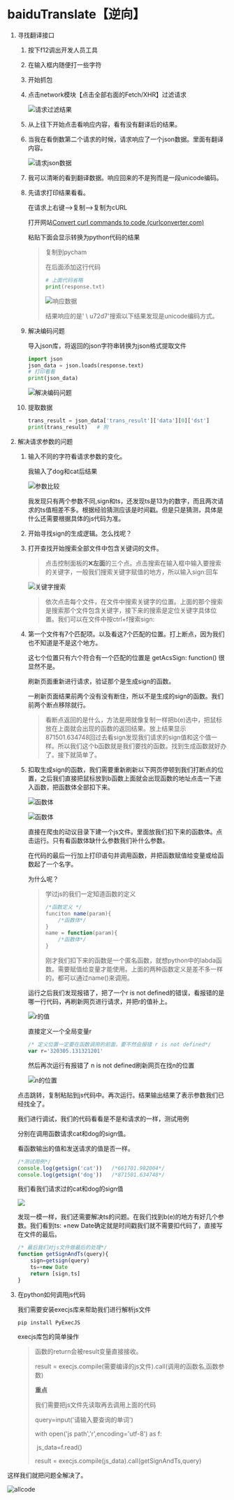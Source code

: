 # baiduTranslate【逆向】

1. 寻找翻译接口

   1. 按下f12调出开发人员工具

   2. 在输入框内随便打一些字符

   3. 开始抓包

   4. 点击network模块【点击全部右面的Fetch/XHR】过滤请求

      ![请求过滤结果](https://github.com/happy-join-github/PythonReptile/blob/main/baiduTranslate/firstDraft/images/%E8%AF%B7%E6%B1%82%E8%BF%87%E6%BB%A4.jpeg)

   5. 从上往下开始点击看响应内容，看有没有翻译后的结果。

   6. 当我在看倒数第二个请求的时候，请求响应了一个json数据。里面有翻译内容。

      ![请求json数据](https://github.com/happy-join-github/PythonReptile/blob/main/baiduTranslate/firstDraft/images/json%E6%95%B0%E6%8D%AE.jpeg)

   7. 我可以清晰的看到翻译数据。响应回来的不是狗而是一段unicode编码。

   8. 先请求打印结果看看。

      在请求上右键-->复制-->复制为cURL   

      打开网站[Convert curl commands to code (curlconverter.com)](https://curlconverter.com/)

      粘贴下面会显示转换为python代码的结果

      > 复制到pycham
      >
      > 在后面添加这行代码
      >
      > ```python
      > # 上面代码省略
      > print(response.txt)
      > ```
      >
      > ![响应数据](https://github.com/happy-join-github/PythonReptile/blob/main/baiduTranslate/firstDraft/images/%E5%93%8D%E5%BA%94%E6%95%B0%E6%8D%AE.jpeg)
      >
      > 结果响应的是' \ u72d7'搜索以下结果发现是unicode编码方式。

   9. 解决编码问题

      导入json库，将返回的json字符串转换为json格式提取文件

      ```python
      import json
      json_data = json.loads(response.text)
      # 打印看看
      print(json_data)
      ```

      ![解决编码问题](https://github.com/happy-join-github/PythonReptile/blob/main/baiduTranslate/firstDraft/images/%E8%BD%AC%E7%BC%96%E7%A0%81.jpeg)

   10. 提取数据

       ```python
       trans_result = json_data['trans_result']['data'][0]['dst']
       print(trans_result)   # 狗
       ```

2. 解决请求参数的问题

   1. 输入不同的字符看请求参数的变化。

      我输入了dog和cat后结果

      ![参数比较](https://github.com/happy-join-github/PythonReptile/blob/main/baiduTranslate/firstDraft/images/compare.jpeg)

      我发现只有两个参数不同,sign和ts，还发现ts是13为的数字，而且两次请求的ts值相差不多。根据经验猜测应该是时间戳。但是只是猜测，具体是什么还需要根据具体的js代码为准。

   2. 开始寻找sign的生成逻辑。怎么找呢？

   3. 打开查找开始搜索全部文件中包含关键词的文件。

      > 点击控制面板的❌**左面**的三个点。点击搜索在输入框中输入要搜索的关键字，一般我们搜索关键字赋值的地方，所以输入sign:回车

      ![关键字搜索](https://github.com/happy-join-github/PythonReptile/blob/main/baiduTranslate/firstDraft/images/%E5%85%B3%E9%94%AE%E5%AD%97%E6%90%9C%E7%B4%A0.jpeg)

      > 依次点击每个文件，在文件中搜索关键字的位置。上面的那个搜索是搜索那个文件包含关键字，接下来的搜索是定位关键字具体位置。我们可以在文件中按ctrl+f搜索sign:

   4. 第一个文件有7个匹配项。以及看这7个匹配的位置。打上断点，因为我们也不知道是不是这个地方。

      这七个位置只有六个符合有一个匹配的位置是   getAcsSign: function() 很显然不是。

      刷新页面重新进行请求，验证那个是生成sign的函数。

      一刷新页面结果前两个没有没有断住，所以不是生成的sign的函数。我们前两个断点移除就行。

      > 看断点返回的是什么，方法是用就像复制一样把b(e)选中，把鼠标放在上面就会出现的函数的返回结果。放上结果显示871501.634748回过去看sign发现我们请求的sign值和这个值一样。所以我们这个b函数就是我们要找的函数。找到生成函数就好办了。接下就简单了。
      
   5. 扣取生成sign的函数，我们需要重新刷新以下网页停顿到我们打断点的位置，之后我们直接把鼠标放到b函数上面就会出现函数的地址点击一下进入函数，把函数体全部扣下来。

      ![函数体](https://github.com/happy-join-github/PythonReptile/blob/main/baiduTranslate/firstDraft/images/%E8%A7%A3%E5%AF%86%E4%BD%8D%E7%BD%AE.png)

      ![函数体](https://github.com/happy-join-github/PythonReptile/blob/main/baiduTranslate/firstDraft/images/%E5%87%BD%E6%95%B0%E4%BD%93.png)

      直接在爬虫的动议目录下建一个js文件。里面放我们扣下来的函数体。点击运行。只有看函数体缺什么参数我们补什么参数。

      在代码的最后一行加上打印语句并调用函数，并把函数赋值给变量或给函数起了一个名字。

      为什么呢？

      > 学过js的我们一定知道函数的定义
      >
      > ```javascript
      > /*函数定义 */
      > funciton name(param){
      >     /*函数体*/
      > }
      > name = function(param){
      > 	/*函数体*/
      > }
      > ```
      >
      > 刚才我们扣下来的函数是一个匿名函数，就想python中的labda函数。需要赋值给变量才能使用。上面的两种函数定义是差不多一样的。都可以通过name()来调用。

      运行之后我们发现报错了，把了一个r is not defined的错误，看报错的是哪一行代码，再刷新网页进行请求，并把r的值补上。

      ![r的值](https://github.com/happy-join-github/PythonReptile/blob/main/baiduTranslate/firstDraft/images/r%E5%80%BC.png)

      直接定义一个全局变量r

      ```javascript
      /* 定义位置一定要在函数调用的前面，要不然会报错 r is not defined*/
      var r='320305.131321201'
      ```

      然后再次运行有报错了 n is not defined刷新网页在找n的位置

      ![n的位置](https://github.com/happy-join-github/PythonReptile/blob/main/baiduTranslate/firstDraft/images/n%E7%9A%84%E4%BD%8D%E7%BD%AE.png)

   点击跳转，复制粘贴到js代码中。再次运行。结果输出结果了表示参数我们已经找全了。

   我们进行调试，我们的代码看看是不是和请求的一样，测试用例

   分别在调用函数请求cat和dog的sign值。

   看函数输出的值和发送请求的值是否一样。

   ```javascript
   /*测试用例*/
   console.log(getsign('cat'))   /*661701.982004*/
   console.log(getsign('dog'))   /*871501.634748*/
   ```

   我们看我们请求过的cat和dog的sign值

   ![](https://github.com/happy-join-github/PythonReptile/blob/main/baiduTranslate/firstDraft/images/compare.jpeg)

   发现一模一样，我们还需要解决ts的问题。在我们找到b(e)的地方有好几个参数。我们看到ts: +new Date确定就是时间戳我们就不需要扣代码了，直接写在文件的最后。

   ```javascript
   /* 最后我们对js文件做最后的处理*/
   function getSignAndTs(query){
       sign=getsign(query)
       ts=+new Date
       return [sign,ts]
   }
   ```

3. 在python如何调用js代码 

   我们需要安装execjs库来帮助我们进行解析js文件

   ```
   pip install PyExecJS
   ```

   execjs库包的简单操作

   > 函数的return会被result变量直接接收。
   >
   > result = execjs.compile(需要编译的js文件).call(调用的函数名,函数参数)
   >
   > **重点**
   >
   > 我们需要把js文件先读取再去调用上面的代码
   >
   > query=input('请输入要查询的单词')
   >
   > with open('js path','r',encoding='utf-8') as f:
   >
   > ​	js_data=f.read()
   >
   > result = execjs.compile(js_data).call(getSignAndTs,query)

这样我们就把问题全解决了。

![allcode](https://github.com/happy-join-github/PythonReptile/blob/main/baiduTranslate/firstDraft/images/allcode.jpeg)

